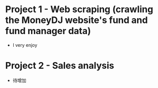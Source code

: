 # Project 1 - Web scraping (crawling the MoneyDJ website's fund and fund manager data)
- I very enjoy 

# Project 2 - Sales analysis
- 待增加
   
